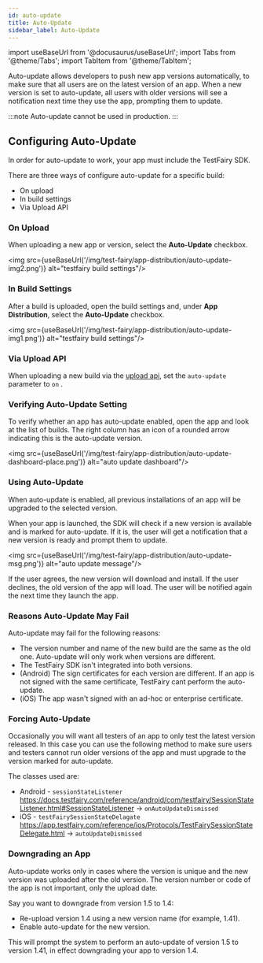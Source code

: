 ```yaml
---
id: auto-update
title: Auto-Update
sidebar_label: Auto-Update
---
```


import useBaseUrl from '@docusaurus/useBaseUrl';
import Tabs from '@theme/Tabs';
import TabItem from '@theme/TabItem';

Auto-update allows developers to push new app versions automatically, to make sure that all users are on the latest version of an app. When a new version is set to auto-update, all users with older versions will see a notification next time they use the app, prompting them to update.

:::note
Auto-update cannot be used in production.
:::

## Configuring Auto-Update

In order for auto-update to work, your app must include the TestFairy SDK.

There are three ways of configure auto-update for a specific build:

- On upload
- In build settings
- Via Upload API

### On Upload

When uploading a new app or version, select the **Auto-Update** checkbox.

<img src={useBaseUrl('/img/test-fairy/app-distribution/auto-update-img2.png')} alt="testfairy build settings"/>

### In Build Settings

After a build is uploaded, open the build settings and, under **App Distribution**, select the **Auto-Update** checkbox.

<img src={useBaseUrl('/img/test-fairy/app-distribution/auto-update-img1.png')} alt="testfairy build settings"/>

### Via Upload API

When uploading a new build via the [upload api](/test-fairy/api-reference/upload-api), set the `auto-update` parameter to `on` .

### Verifying Auto-Update Setting

To verify whether an app has auto-update enabled, open the app and look at the list of builds. The right column has an icon of a rounded arrow indicating this is the auto-update version.

<img src={useBaseUrl('/img/test-fairy/app-distribution/auto-update-dashboard-place.png')} alt="auto update dashboard"/>

### Using Auto-Update

When auto-update is enabled, all previous installations of an app will be upgraded to the selected version.

When your app is launched, the SDK will check if a new version is available and is marked for auto-update. If it is, the user will get a notification that a new version is ready and prompt them to update.

<img src={useBaseUrl('/img/test-fairy/app-distribution/auto-update-msg.png')} alt="auto update message"/>

If the user agrees, the new version will download and install. If the user declines, the old version of the app will load. The user will be notified again the next time they launch the app.

### Reasons Auto-Update May Fail

Auto-update may fail for the following reasons:

- The version number and name of the new build are the same as the old one. Auto-update will only work when versions are different.
- The TestFairy SDK isn't integrated into both versions.
- (Android) The sign certificates for each version are different. If an app is not signed with the same certificate, TestFairy cant perform the auto-update.
- (iOS) The app wasn't signed with an ad-hoc or enterprise certificate.

### Forcing Auto-Update

Occasionally you will want all testers of an app to only test the latest version released. In this case you can use the following method to make sure users and testers cannot run older versions of the app and must upgrade to the version marked for auto-update.

The classes used are:

- Android - `sessionStateListener` https://docs.testfairy.com/reference/android/com/testfairy/SessionStateListener.html#SessionStateListener → `onAutoUpdateDismissed`
- iOS - `testFairySessionStateDelagate` https://app.testfairy.com/reference/ios/Protocols/TestFairySessionStateDelegate.html → `autoUpdateDismissed`

### Downgrading an App

Auto-update works only in cases where the version is unique and the new version was uploaded after the old version. The version number or code of the app is not important, only the upload date.

Say you want to downgrade from version 1.5 to 1.4:

- Re-upload version 1.4 using a new version name (for example, 1.41).
- Enable auto-update for the new version.

This will prompt the system to perform an auto-update of version 1.5 to version 1.41, in effect downgrading your app to version 1.4.
